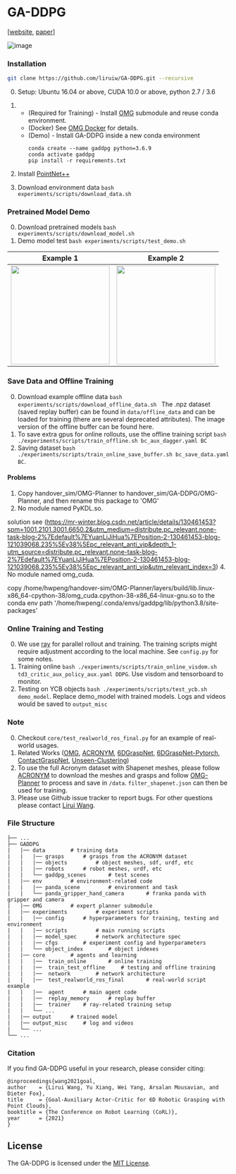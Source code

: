 # GA-DDPG

[[website](https://sites.google.com/view/gaddpg), [paper](https://arxiv.org/abs/2010.00824)]

![image](assets/gaddpg.gif)


### Installation
```bash
git clone https://github.com/liruiw/GA-DDPG.git --recursive
```

0. Setup: Ubuntu 16.04 or above, CUDA 10.0 or above, python 2.7 / 3.6

1. * (Required for Training) - Install [OMG](https://github.com/liruiw/OMG-Planner) submodule and reuse conda environment.
	* (Docker) See [OMG Docker](https://github.com/liruiw/OMG-Planner#docker-setup) for details.
   * (Demo) - Install GA-DDPG inside a new conda environment
	    ```angular2html
	    conda create --name gaddpg python=3.6.9
	    conda activate gaddpg
	    pip install -r requirements.txt
	    ```
2. Install [PointNet++](https://github.com/liruiw/Pointnet2_PyTorch)

3. Download environment data ```bash experiments/scripts/download_data.sh ```


### Pretrained Model Demo
0. Download pretrained models ```bash experiments/scripts/download_model.sh ```
1. Demo model test ```bash experiments/scripts/test_demo.sh```

Example 1      |  Example 2
:-------------------------:|:-------------------------:
<img src="assets/demo.gif" width="224" height="224"/>  |  <img src="assets/demo3.gif" width="224" height="224"/>

### Save Data and Offline Training
0. Download example offline data ```bash experiments/scripts/download_offline_data.sh ``` The .npz dataset (saved replay buffer) can be found in ```data/offline_data``` and can be loaded for training (there are several deprecated attributes). The image version of the offline buffer can be found here.
1. To save extra gpus for online rollouts, use the offline training script ```bash ./experiments/scripts/train_offline.sh bc_aux_dagger.yaml BC```
2. Saving dataset ```bash ./experiments/scripts/train_online_save_buffer.sh bc_save_data.yaml BC```.

#### Problems
1. Copy handover_sim/OMG-Planner to handover_sim/GA-DDPG/OMG-Planner, and then rename this package to 'OMG'
2. No module named PyKDL.so.

solution see (https://mr-winter.blog.csdn.net/article/details/130461453?spm=1001.2101.3001.6650.2&utm_medium=distribute.pc_relevant.none-task-blog-2%7Edefault%7EYuanLiJiHua%7EPosition-2-130461453-blog-121039068.235%5Ev38%5Epc_relevant_anti_vip&depth_1-utm_source=distribute.pc_relevant.none-task-blog-2%7Edefault%7EYuanLiJiHua%7EPosition-2-130461453-blog-121039068.235%5Ev38%5Epc_relevant_anti_vip&utm_relevant_index=3)
4. No module named omg_cuda.
   
copy /home/hwpeng/handover-sim/OMG-Planner/layers/build/lib.linux-x86_64-cpython-38/omg_cuda.cpython-38-x86_64-linux-gnu.so to the conda env path '/home/hwpeng/.conda/envs/gaddpg/lib/python3.8/site-packages'

### Online Training and Testing
0. We use [ray](https://github.com/ray-project/ray) for parallel rollout and training. The training scripts might require adjustment according to the local machine. See ```config.py``` for some notes.
1. Training online ```bash ./experiments/scripts/train_online_visdom.sh td3_critic_aux_policy_aux.yaml DDPG```. Use visdom and tensorboard to monitor.
2. Testing on YCB objects ```bash ./experiments/scripts/test_ycb.sh demo_model```. Replace demo_model with trained models. Logs and videos would be saved to ```output_misc```


### Note
0. Checkout ```core/test_realworld_ros_final.py``` for an example of real-world usages.
1. Related Works ([OMG](https://github.com/liruiw/OMG-Planner), [ACRONYM](https://github.com/NVlabs/acronym), [6DGraspNet](https://github.com/NVlabs/6dof-graspnet), [6DGraspNet-Pytorch](https://github.com/jsll/pytorch_6dof-graspnet), [ContactGraspNet](https://github.com/NVlabs/contact_graspnet), [Unseen-Clustering](https://github.com/NVlabs/UnseenObjectClustering))
2. To use the full Acronym dataset with Shapenet meshes, please follow [ACRONYM](https://github.com/NVlabs/acronym#using-the-full-acronym-dataset) to download the meshes and grasps and follow [OMG-Planner](https://github.com/liruiw/OMG-Planner#process-new-shapes) to process and save in ```/data```. ```filter_shapenet.json``` can then be used for training.
3. Please use Github issue tracker to report bugs. For other questions please contact [Lirui Wang](mailto:wangliruisz@gmail.com).


### File Structure
```angular2html
├── ...
├── GADDPG
|   |── data 		# training data
|   |   |── grasps 		# grasps from the ACRONYM dataset
|   |   |── objects 		# object meshes, sdf, urdf, etc
|   |   |── robots 		# robot meshes, urdf, etc
|   |   └── gaddpg_scenes	 	# test scenes
|   |── env 		# environment-related code
|   |   |── panda_scene 		# environment and task
|   |   └── panda_gripper_hand_camera 		# franka panda with gripper and camera
|   |── OMG 		# expert planner submodule
|   |── experiments 		# experiment scripts
|   |   |── config 		# hyperparameters for training, testing and environment
|   |   |── scripts 		# main running scripts
|   |   |── model_spec 		# network architecture spec
|   |   |── cfgs 		# experiment config and hyperparameters
|   |   └── object_index 		# object indexes
|   |── core 		# agents and learning
|   |   |──  train_online 		# online training
|   |   |──  train_test_offline 	# testing and offline training
|   |   |──  network 		# network architecture
|   |   |──  test_realworld_ros_final 		# real-world script example
|   |   |──  agent 		# main agent code
|   |   |──  replay_memory 		# replay buffer
|   |   |──  trainer 	# ray-related training setup
|   |   └── ...
|   |── output 		# trained model
|   |── output_misc 	# log and videos
|   └── ...
└── ...
```

### Citation
If you find GA-DDPG useful in your research, please consider citing:
```
@inproceedings{wang2021goal,
author    = {Lirui Wang, Yu Xiang, Wei Yang, Arsalan Mousavian, and Dieter Fox},
title     = {Goal-Auxiliary Actor-Critic for 6D Robotic Grasping with Point Clouds},
booktitle = {The Conference on Robot Learning (CoRL)},
year      = {2021}
}
```

## License
The GA-DDPG is licensed under the [MIT License](LICENSE).
